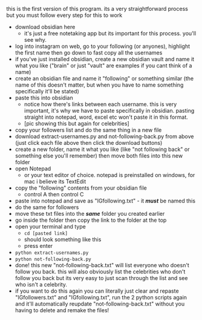this is the first version of this program. its a very straightforward process but you must follow every step for this to work
- download obsidian here
	- it's just a free notetaking app but its important for this process. you'll see why.
- log into instagram on web, go to your following (or anyones), highlight the first name then go down to fast copy all the usernames
- if you've just installed obsidian, create a new obsidian vault and name it what you like ("brain" or just "vault" are examples if you cant think of a name)
- create an obsidian file and name it "following" or something similar (the name of this doesn't matter, but when you have to name something specifically it'll be stated)
- paste this into obsidian
	- notice how there's links between each username. this is very important, it's why we have to paste specifically in obsidian. pasting straight into notepad, word, excel etc won't paste it in this format.
	- [pic showing this but again for celebrities]
- copy your followers list and do the same thing in a new file
- download extract-usernames.py and not-following-back.py from above (just click each file above then click the download buttons)
- create a new folder, name it what you like (like "not following back" or something else you'll remember) then move both files into this new folder
- open Notepad
	- or your text editor of choice. notepad is preinstalled on windows, for mac i believe its TextEdit
- copy the "following" contents from your obsidian file
	- control A then control C
- paste into notepad and save as "IGfollowing.txt" - it ***must*** be named this
- do the same for followers
- move these txt files into the ***same*** folder you created earlier
- go inside the folder then copy the link to the folder at the top
- open your terminal and type 
	- ```cd [pasted link]```
	- should look something like this
	- press enter
- ```python extract-usernames.py```
- ```python not-following-back.py```
- done! this new "not-following-back.txt" will list everyone who doesn't follow you back. this will also obviously list the celebrities who don't follow you back but its very easy to just scan through the list and see who isn't a celebrity.
- if you want to do this again you can literally just clear and repaste "IGfollowers.txt" and "IGfollowing.txt", run the 2 python scripts again and it'll automatically reupdate "not-following-back.txt" without you having to delete and remake the files!
